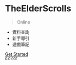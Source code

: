 <!-- _coverpage.md -->

<!--![logo](images/logo.jpg)-->

# TheElderScrolls

> Online

- 資料查詢
- 新手導引
- 遊戲筆記

[Get Started](#內文)  
<small>0.0.001</small>